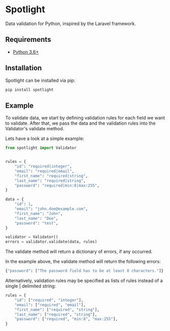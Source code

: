 # Spotlight

Data validation for Python, inspired by the Laravel framework.

## Requirements
* [Python 3.6+](https://www.python.org/)

## Installation

Spotlight can be installed via pip:

```bash
pip install spotlight
```

## Example

To validate data, we start by defining validation rules for each field we want to validate. After that, we pass the data and the validation rules into the Validator's validate method. 

Lets have a look at a simple example:

```python
from spotlight import Validator


rules = {
    "id": "required|integer",
    "email": "required|email",
    "first_name": "required|string",
    "last_name": "required|string",
    "password": "required|min:8|max:255",
}

data = {
    "id": 1,
    "email": "john.doe@example.com",
    "first_name": "John",
    "last_name": "Doe",
    "password": "test",
}

validator = Validator()
errors = validator.validate(data, rules)
```

The validate method will return a dictionary of errors, if any occurred.

In the example above, the validate method will return the following errors:

```python
{"password": ["The password field has to be at least 8 characters."]}
```

Alternatively, validation rules may be specified as lists of rules instead of a single | delimited string:

```python
rules = {
    "id": ["required", "integer"],
    "email": ["required", "email"],
    "first_name": ["required", "string"],
    "last_name": ["required", "string"],
    "password": ["required", "min:8", "max:255"],
}
```
